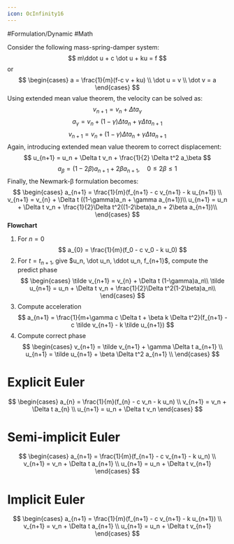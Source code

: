 ```yaml
---
icon: OcInfinity16
---
```

#Formulation/Dynamic #Math 

Consider the following mass-spring-damper system:
$$
m\ddot u + c \dot u + ku = f
$$
or
$$
\begin{cases}
a = \frac{1}{m}(f-c v + ku) \\
\dot u = v \\
\dot v = a
\end{cases}
$$
Using extended mean value theorem, the velocity can be solved as:
$$
v_{n+1} = v_n + \Delta t a_\gamma
$$
$$
a_\gamma = v_n + (1-\gamma) \Delta t a_n + \gamma \Delta t a_{n+1}
$$
$$
v_{n+1} = v_n + (1-\gamma)\Delta t a_n + \gamma \Delta t a_{n+1}
$$
Again, introducing extended mean value theorem to correct displacement:
$$
u_{n+1} = u_n + \Delta t v_n + \frac{1}{2} \Delta t^2 a_\beta
$$
$$
a_\beta = (1-2\beta)a_{n+1} + 2\beta a_{n+1}, \quad 0 \le 2\beta \le 1
$$
Finally, the Newmark-β formulation becomes:
$$
\begin{cases}
a_{n+1} = \frac{1}{m}(f_{n+1} - c v_{n+1} - k u_{n+1}) \\
v_{n+1} = v_{n} + \Delta t ((1-\gamma)a_n + \gamma a_{n+1})\\
u_{n+1} = u_n + \Delta t v_n + \frac{1}{2}\Delta t^2((1-2\beta)a_n + 2\beta a_{n+1})\\
\end{cases}
$$
**Flowchart**
1. For $n=0$
$$
a_{0} = \frac{1}{m}(f_0 - c v_0 - k u_0)
$$
2. For $t=t_{n+1}$, give $u_n, \dot u_n, \ddot u_n, f_{n+1}$, compute the predict phase
$$
\begin{cases}
\tilde v_{n+1} = v_{n} + \Delta t (1-\gamma)a_n\\
\tilde u_{n+1} = u_n + \Delta t v_n + \frac{1}{2}\Delta t^2(1-2\beta)a_n\\
\end{cases}
$$
3. Compute acceleration
$$
a_{n+1} = \frac{1}{m+\gamma c \Delta t + \beta k \Delta t^2}(f_{n+1} - c \tilde v_{n+1} - k \tilde u_{n+1})
$$
4. Compute correct phase
$$
\begin{cases}
v_{n+1} = \tilde v_{n+1} + \gamma \Delta t a_{n+1} \\
u_{n+1} = \tilde u_{n+1} + \beta \Delta t^2 a_{n+1} \\
\end{cases}
$$

# Explicit Euler
$$
\begin{cases}
a_{n} = \frac{1}{m}(f_{n} - c v_n - k u_n) \\
v_{n+1} = v_n + \Delta t a_{n} \\
u_{n+1} = u_n + \Delta t v_n
\end{cases}
$$

# Semi-implicit Euler
$$
\begin{cases}
a_{n+1} = \frac{1}{m}(f_{n+1} - c v_{n+1} - k u_n) \\
v_{n+1} = v_n + \Delta t a_{n+1} \\
u_{n+1} = u_n + \Delta t v_{n+1}
\end{cases}
$$

# Implicit Euler
$$
\begin{cases}
a_{n+1} = \frac{1}{m}(f_{n+1} - c v_{n+1} - k u_{n+1}) \\
v_{n+1} = v_n + \Delta t a_{n+1} \\
u_{n+1} = u_n + \Delta t v_{n+1}
\end{cases}
$$
